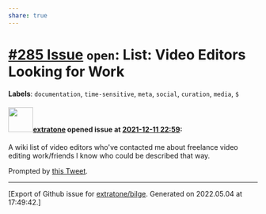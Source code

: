 ```yaml
---
share: true
---
```

# [\#285 Issue](https://github.com/extratone/bilge/issues/285) `open`: List: Video Editors Looking for Work
**Labels**: `documentation`, `time-sensitive`, `meta`, `social`, `curation`, `media`, `$`


#### <img src="https://avatars.githubusercontent.com/u/43663476?u=5047287ff0b8c3ce7f7e5858d204c9b3e57d8e44&v=4" width="50">[extratone](https://github.com/extratone) opened issue at [2021-12-11 22:59](https://github.com/extratone/bilge/issues/285):

A wiki list of video editors who've contacted me about freelance video editing work/friends I know who could be described that way.

Prompted by [this Tweet](https://twitter.com/NeoYokel/status/1469790422276972548).




-------------------------------------------------------------------------------



[Export of Github issue for [extratone/bilge](https://github.com/extratone/bilge). Generated on 2022.05.04 at 17:49:42.]
